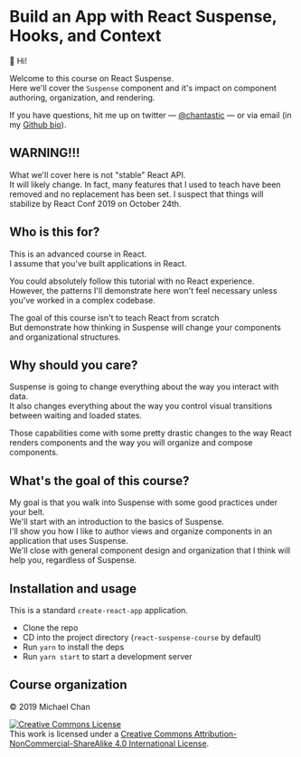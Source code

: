 # Build an App with React Suspense, Hooks, and Context

👋 Hi!

Welcome to this course on React Suspense.  
Here we'll cover the `Suspense` component and it's impact on component authoring, organization, and rendering.

If you have questions, hit me up on twitter — [@chantastic](https://twitter.com/chantastic) — or via email (in my [Github bio](https://github.com/chantastic/)).

## WARNING!!!

What we'll cover here is not "stable" React API.  
It will likely change.
In fact, many features that I used to teach have been removed and no replacement has been set.
I suspect that things will stabilize by React Conf 2019 on October 24th.

## Who is this for?

This is an advanced course in React.  
I assume that you've built applications in React.

You could absolutely follow this tutorial with no React experience.  
However, the patterns I'll demonstrate here won't feel necessary unless you've worked in a complex codebase.

The goal of this course isn't to teach React from scratch  
But demonstrate how thinking in Suspense will change your components and organizational structures.

## Why should you care?

Suspense is going to change everything about the way you interact with data.  
It also changes everything about the way you control visual transitions between waiting and loaded states.

Those capabilities come with some pretty drastic changes to the way React renders components and the way you will organize and compose components.

## What's the goal of this course?

My goal is that you walk into Suspense with some good practices under your belt.  
We'll start with an introduction to the basics of Suspense.  
I'll show you how I like to author views and organize components in an application that uses Suspense.  
We'll close with general component design and organization that I think will help you, regardless of Suspense.

## Installation and usage

This is a standard `create-react-app` application.

- Clone the repo
- CD into the project directory (`react-suspense-course` by default)
- Run `yarn` to install the deps
- Run `yarn start` to start a development server

## Course organization

© 2019 Michael Chan

<a rel="license" href="http://creativecommons.org/licenses/by-nc-sa/4.0/"><img alt="Creative Commons License" style="border-width:0" src="https://i.creativecommons.org/l/by-nc-sa/4.0/80x15.png" /></a><br />This work is licensed under a <a rel="license" href="http://creativecommons.org/licenses/by-nc-sa/4.0/">Creative Commons Attribution-NonCommercial-ShareAlike 4.0 International License</a>.
